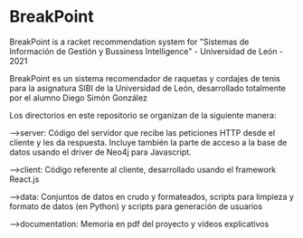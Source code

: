# BreakPoint
BreakPoint is a racket recommendation system for "Sistemas de Información de Gestión y Bussiness Intelligence" - Universidad de León - 2021

BreakPoint es un sistema recomendador de raquetas y cordajes de tenis para la asignatura SIBI de la Universidad de León, desarrollado totalmente por el alumno Diego Simón González

Los directorios en este repositorio se organizan de la siguiente manera:
  
  -->server: Código del servidor que recibe las peticiones HTTP desde el cliente y les da respuesta. Incluye también la parte de acceso a la base de datos usando el driver de Neo4j para Javascript.
   
   -->client: Código referente al cliente, desarrollado usando el framework React.js
   
   -->data: Conjuntos de datos en crudo y formateados, scripts para limpieza y formato de datos (en Python) y scripts para generación de usuarios
   
   -->documentation: Memoria en pdf del proyecto y vídeos explicativos
